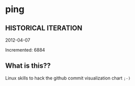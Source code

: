 # ping

## HISTORICAL ITERATION
2012-04-07

Incremented: 6884

## What is this?? 
Linux skills to hack the github commit visualization chart `;-)`
